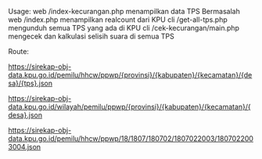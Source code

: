 Usage:
web /index-kecurangan.php 
    menampilkan data TPS Bermasalah
web /index.php
    menampilkan realcount dari KPU
cli /get-all-tps.php
    mengunduh semua TPS yang ada di KPU
cli /cek-kecurangan/main.php 
    mengecek dan kalkulasi selisih suara di semua TPS


Route:

https://sirekap-obj-data.kpu.go.id/pemilu/hhcw/ppwp/{provinsi}/{kabupaten}/{kecamatan}/{desa}/{tps}.json

https://sirekap-obj-data.kpu.go.id/wilayah/pemilu/ppwp/{provinsi}/{kabupaten}/{kecamatan}/{desa}.json
  
https://sirekap-obj-data.kpu.go.id/pemilu/hhcw/ppwp/18/1807/180702/1807022003/1807022003004.json